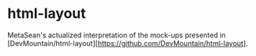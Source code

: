 html-layout
===========

MetaSean's actualized interpretation of the mock-ups presented in [DevMountain/html-layout][https://github.com/DevMountain/html-layout].

